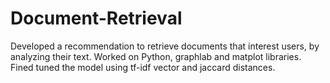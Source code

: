 # Document-Retrieval
Developed a recommendation to retrieve documents that interest users, by analyzing their text. Worked on Python, graphlab and matplot libraries. Fined tuned the model using tf-idf vector and jaccard distances. 
